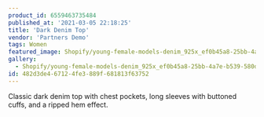 ```yaml
---
product_id: 6559463735484
published_at: '2021-03-05 22:18:25'
title: 'Dark Denim Top'
vendor: 'Partners Demo'
tags: Women
featured_image: Shopify/young-female-models-denim_925x_ef0b45a8-25bb-4a7e-b539-580d2c6e20ad.jpg
gallery:
  - Shopify/young-female-models-denim_925x_ef0b45a8-25bb-4a7e-b539-580d2c6e20ad.jpg
id: 482d3de4-6712-4fe3-889f-681813f63752
---
```

<p>Classic dark denim top with chest pockets, long sleeves with buttoned cuffs, and a ripped hem effect.</p>
